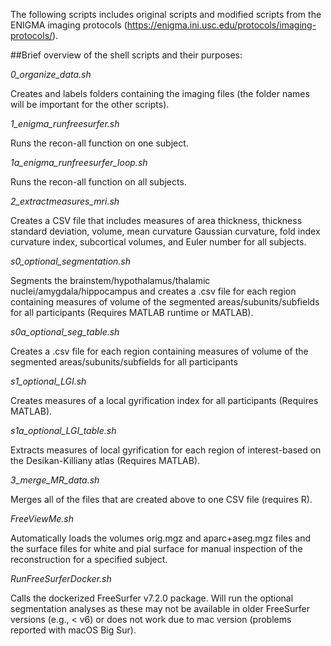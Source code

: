 The following scripts includes original scripts and modified scripts from the ENIGMA imaging protocols (https://enigma.ini.usc.edu/protocols/imaging-protocols/).

##Brief overview of the shell scripts and their purposes:

_0_organize_data.sh_

Creates and labels folders containing the imaging files (the folder names will be important for the other scripts).

_1_enigma_runfreesurfer.sh_

Runs the recon-all function on one subject.

_1a_enigma_runfreesurfer_loop.sh_

Runs the recon-all function on all subjects.

_2_extractmeasures_mri.sh_

Creates a CSV file that includes measures of area thickness, thickness standard deviation, volume, mean curvature Gaussian curvature, fold index curvature index, subcortical volumes, and Euler number for all subjects.

_s0_optional_segmentation.sh_

Segments the brainstem/hypothalamus/thalamic nuclei/amygdala/hippocampus and creates a .csv file for each region containing measures of volume of the segmented areas/subunits/subfields for all participants (Requires MATLAB runtime or MATLAB).

_s0a_optional_seg_table.sh_

Creates a .csv file for each region containing measures of volume of the segmented areas/subunits/subfields for all participants

_s1_optional_LGI.sh_

Creates measures of a local gyrification index for all participants (Requires MATLAB).

_s1a_optional_LGI_table.sh_

Extracts measures of local gyrification for each region of interest-based on the Desikan-Killiany atlas (Requires MATLAB).

_3_merge_MR_data.sh_

Merges all of the files that are created above to one CSV file (requires R).

_FreeViewMe.sh_

Automatically loads the volumes orig.mgz and aparc+aseg.mgz files and the surface files for white and pial surface for manual inspection of the reconstruction for a specified subject.  

_RunFreeSurferDocker.sh_

Calls the dockerized FreeSurfer v7.2.0 package. Will run the optional segmentation analyses as these may not be available in older FreeSurfer versions (e.g., < v6) or does not work due to mac version (problems reported with macOS Big Sur).   
